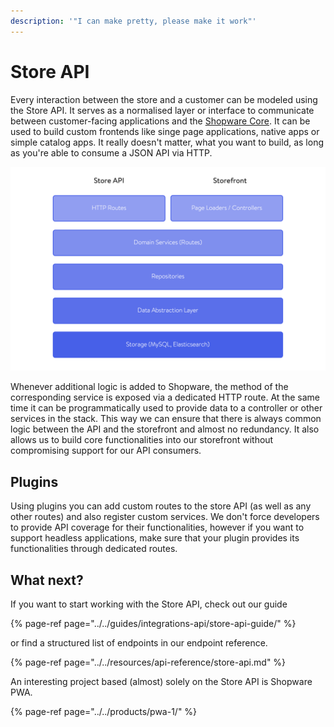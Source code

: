 ```yaml
---
description: '"I can make pretty, please make it work"'
---
```


# Store API

Every interaction between the store and a customer can be modeled using the Store API. It serves as a normalised layer or interface to communicate between customer-facing applications and the [Shopware Core](../framework/architecture/core.md). It can be used to build custom frontends like singe page applications, native apps or simple catalog apps. It really doesn't matter, what you want to build, as long as you're able to consume a JSON API via HTTP.

![Data and logic flow in Shopware 6 \(top to bottom and vice versa\)](../../.gitbook/assets/image%20%283%29.png)

Whenever additional logic is added to Shopware, the method of the corresponding service is exposed via a dedicated HTTP route. At the same time it can be programmatically used to provide data to a controller or other services in the stack. This way we can ensure that there is always common logic between the API and the storefront and almost no redundancy. It also allows us to build core functionalities into our storefront without compromising support for our API consumers.

## Plugins

Using plugins you can add custom routes to the store API \(as well as any other routes\) and also register custom services. We don't force developers to provide API coverage for their functionalities, however if you want to support headless applications, make sure that your plugin provides its functionalities through dedicated routes.

## What next?

If you want to start working with the Store API, check out our guide

{% page-ref page="../../guides/integrations-api/store-api-guide/" %}

or find a structured list of endpoints in our endpoint reference.

{% page-ref page="../../resources/api-reference/store-api.md" %}

An interesting project based \(almost\) solely on the Store API is Shopware PWA.

{% page-ref page="../../products/pwa-1/" %}



